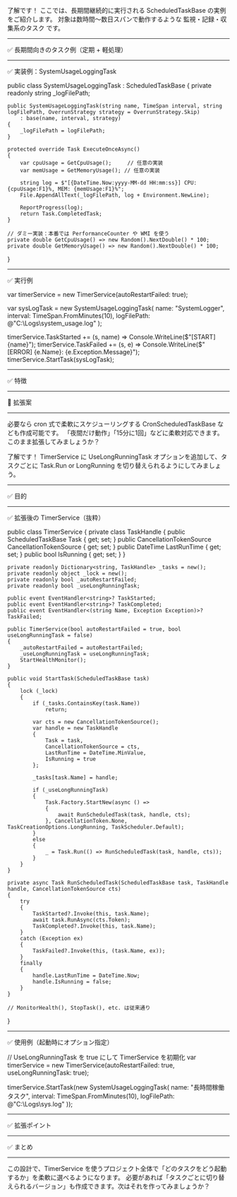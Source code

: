 了解です！
ここでは、長期間継続的に実行される ScheduledTaskBase の実例をご紹介します。
対象は数時間〜数日スパンで動作するような 監視・記録・収集系のタスク です。


---

✅ 長期間向きのタスク例（定期 + 軽処理）


---

✅ 実装例：SystemUsageLoggingTask

public class SystemUsageLoggingTask : ScheduledTaskBase
{
    private readonly string _logFilePath;

    public SystemUsageLoggingTask(string name, TimeSpan interval, string logFilePath, OverrunStrategy strategy = OverrunStrategy.Skip)
        : base(name, interval, strategy)
    {
        _logFilePath = logFilePath;
    }

    protected override Task ExecuteOnceAsync()
    {
        var cpuUsage = GetCpuUsage();     // 任意の実装
        var memUsage = GetMemoryUsage(); // 任意の実装

        string log = $"[{DateTime.Now:yyyy-MM-dd HH:mm:ss}] CPU: {cpuUsage:F1}%, MEM: {memUsage:F1}%";
        File.AppendAllText(_logFilePath, log + Environment.NewLine);

        ReportProgress(log);
        return Task.CompletedTask;
    }

    // ダミー実装：本番では PerformanceCounter や WMI を使う
    private double GetCpuUsage() => new Random().NextDouble() * 100;
    private double GetMemoryUsage() => new Random().NextDouble() * 100;
}


---

✅ 実行例

var timerService = new TimerService(autoRestartFailed: true);

var sysLogTask = new SystemUsageLoggingTask(
    name: "SystemLogger",
    interval: TimeSpan.FromMinutes(10),
    logFilePath: @"C:\Logs\system_usage.log"
);

timerService.TaskStarted += (s, name) => Console.WriteLine($"[START] {name}");
timerService.TaskFailed += (s, e) => Console.WriteLine($"[ERROR] {e.Name}: {e.Exception.Message}");
timerService.StartTask(sysLogTask);


---

✅ 特徴


---

🧩 拡張案


---

必要なら cron 式で柔軟にスケジューリングする CronScheduledTaskBase なども作成可能です。
「夜間だけ動作」「15分に1回」などに柔軟対応できます。
このまま拡張してみましょうか？



了解です！
TimerService に UseLongRunningTask オプションを追加して、タスクごとに Task.Run or LongRunning を切り替えられるようにしてみましょう。


---

✅ 目的


---

✅ 拡張後の TimerService（抜粋）

public class TimerService
{
    private class TaskHandle
    {
        public ScheduledTaskBase Task { get; set; }
        public CancellationTokenSource CancellationTokenSource { get; set; }
        public DateTime LastRunTime { get; set; }
        public bool IsRunning { get; set; }
    }

    private readonly Dictionary<string, TaskHandle> _tasks = new();
    private readonly object _lock = new();
    private readonly bool _autoRestartFailed;
    private readonly bool _useLongRunningTask;

    public event EventHandler<string>? TaskStarted;
    public event EventHandler<string>? TaskCompleted;
    public event EventHandler<(string Name, Exception Exception)>? TaskFailed;

    public TimerService(bool autoRestartFailed = true, bool useLongRunningTask = false)
    {
        _autoRestartFailed = autoRestartFailed;
        _useLongRunningTask = useLongRunningTask;
        StartHealthMonitor();
    }

    public void StartTask(ScheduledTaskBase task)
    {
        lock (_lock)
        {
            if (_tasks.ContainsKey(task.Name))
                return;

            var cts = new CancellationTokenSource();
            var handle = new TaskHandle
            {
                Task = task,
                CancellationTokenSource = cts,
                LastRunTime = DateTime.MinValue,
                IsRunning = true
            };

            _tasks[task.Name] = handle;

            if (_useLongRunningTask)
            {
                Task.Factory.StartNew(async () =>
                {
                    await RunScheduledTask(task, handle, cts);
                }, CancellationToken.None, TaskCreationOptions.LongRunning, TaskScheduler.Default);
            }
            else
            {
                _ = Task.Run(() => RunScheduledTask(task, handle, cts));
            }
        }
    }

    private async Task RunScheduledTask(ScheduledTaskBase task, TaskHandle handle, CancellationTokenSource cts)
    {
        try
        {
            TaskStarted?.Invoke(this, task.Name);
            await task.RunAsync(cts.Token);
            TaskCompleted?.Invoke(this, task.Name);
        }
        catch (Exception ex)
        {
            TaskFailed?.Invoke(this, (task.Name, ex));
        }
        finally
        {
            handle.LastRunTime = DateTime.Now;
            handle.IsRunning = false;
        }
    }

    // MonitorHealth(), StopTask(), etc. は従来通り
}


---

✅ 使用例（起動時にオプション指定）

// UseLongRunningTask を true にして TimerService を初期化
var timerService = new TimerService(autoRestartFailed: true, useLongRunningTask: true);

timerService.StartTask(new SystemUsageLoggingTask(
    name: "長時間稼働タスク",
    interval: TimeSpan.FromMinutes(10),
    logFilePath: @"C:\Logs\sys.log"
));


---

✅ 拡張ポイント


---

✅ まとめ


---

この設計で、TimerService を使うプロジェクト全体で「どのタスクをどう起動するか」を柔軟に選べるようになります。
必要があれば「タスクごとに切り替えられるバージョン」も作成できます。次はそれを作ってみましょうか？

